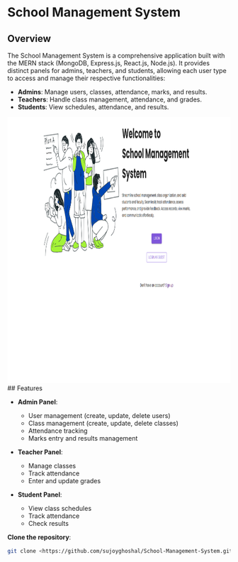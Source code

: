 # School Management System

## Overview

The School Management System is a comprehensive application built with the MERN stack (MongoDB, Express.js, React.js, Node.js). It provides distinct panels for admins, teachers, and students, allowing each user type to access and manage their respective functionalities:

- **Admins**: Manage users, classes, attendance, marks, and results.
- **Teachers**: Handle class management, attendance, and grades.
- **Students**: View schedules, attendance, and results.

<img src="./project.png" alt="Alt text" width="900" height="600">
## Features

- **Admin Panel**:
  - User management (create, update, delete users)
  - Class management (create, update, delete classes)
  - Attendance tracking
  - Marks entry and results management

- **Teacher Panel**:
  - Manage classes
  - Track attendance
  - Enter and update grades

- **Student Panel**:
  - View class schedules
  - Track attendance
  - Check results

 **Clone the repository**:
   ```bash
   git clone <https://github.com/sujoyghoshal/School-Management-System.git> 


